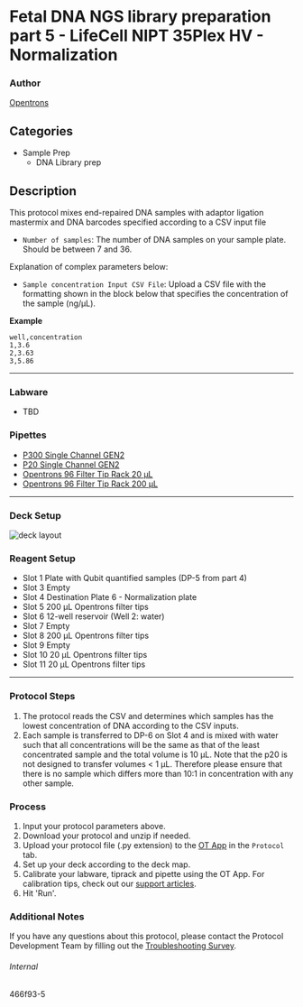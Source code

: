 # Fetal DNA NGS library preparation part 5 - LifeCell NIPT 35Plex HV - Normalization

### Author
[Opentrons](https://opentrons.com/)

## Categories
* Sample Prep
	* DNA Library prep

## Description
This protocol mixes end-repaired DNA samples with adaptor ligation mastermix and DNA barcodes specified according to a CSV input file

* `Number of samples`: The number of DNA samples on your sample plate. Should be between 7 and 36.

Explanation of complex parameters below:
* `Sample concentration Input CSV File`: Upload a CSV file with the formatting shown in the block below that specifies the concentration of the sample (ng/µL).

**Example**
```
well,concentration
1,3.6
2,3.63
3,5.86
```

---

### Labware
* TBD

### Pipettes
* [P300 Single Channel GEN2](https://shop.opentrons.com/single-channel-electronic-pipette-p20/)
* [P20 Single Channel GEN2](https://shop.opentrons.com/single-channel-electronic-pipette-p20/)
* [Opentrons 96 Filter Tip Rack 20 µL](https://labware.opentrons.com/opentrons_96_filtertiprack_20ul/)
* [Opentrons 96 Filter Tip Rack 200 µL](https://labware.opentrons.com/opentrons_96_filtertiprack_200ul/)

---

### Deck Setup

![deck layout](https://opentrons-protocol-library-website.s3.amazonaws.com/custom-README-images/459cc2/459cc2-layout.png)

### Reagent Setup
* Slot 1 Plate with Qubit quantified samples (DP-5 from part 4)
* Slot 3 Empty
* Slot 4 Destination Plate 6 - Normalization plate
* Slot 5 200 µL Opentrons filter tips
* Slot 6 12-well reservoir (Well 2: water)
* Slot 7 Empty
* Slot 8 200 µL Opentrons filter tips
* Slot 9 Empty
* Slot 10 20 µL Opentrons filter tips
* Slot 11 20 µL Opentrons filter tips

---

### Protocol Steps
1. The protocol reads the CSV and determines which samples has the lowest concentration of DNA according to the CSV inputs.
2. Each sample is transferred to DP-6 on Slot 4 and is mixed with water such that all concentrations will be the same as that of the least concentrated sample and the total volume is 10 µL. Note that the p20 is not designed to transfer volumes < 1 µL. Therefore please ensure that there is no sample which differs more than 10:1 in concentration with any other sample.


### Process
1. Input your protocol parameters above.
2. Download your protocol and unzip if needed.
3. Upload your protocol file (.py extension) to the [OT App](https://opentrons.com/ot-app) in the `Protocol` tab.
4. Set up your deck according to the deck map.
5. Calibrate your labware, tiprack and pipette using the OT App. For calibration tips, check out our [support articles](https://support.opentrons.com/en/collections/1559720-guide-for-getting-started-with-the-ot-2).
6. Hit 'Run'.

### Additional Notes
If you have any questions about this protocol, please contact the Protocol Development Team by filling out the [Troubleshooting Survey](https://protocol-troubleshooting.paperform.co/).

###### Internal
466f93-5
